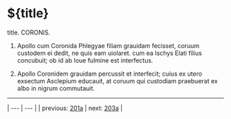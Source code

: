 # ${title}

title. CORONIS.



1. Apollo cum Coronida Phlegyae filiam grauidam fecisset, coruum custodem ei dedit, ne quis eam uiolaret. cum ea Ischys Elati filius concubuit; ob id ab Ioue fulmine est interfectus.



2. Apollo Coronidem grauidam percussit et interfecit; cuius ex utero exsectum Asclepium educauit, at coruum qui custodiam praebuerat ex albo in nigrum commutauit.



---

| --- | --- |
| previous: [201a](../201a/) | next: [203a](../203a/) |
